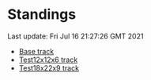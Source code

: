 # Standings

Last update: Fri Jul 16 21:27:26 GMT 2021

* [Base track](comps/Base/2021-07-16/standings.md)
* [Test12x12x6 track](comps/Test12x12x6/2021-07-16/standings.md)
* [Test18x22x9 track](comps/Test18x22x9/2021-07-16/standings.md)
